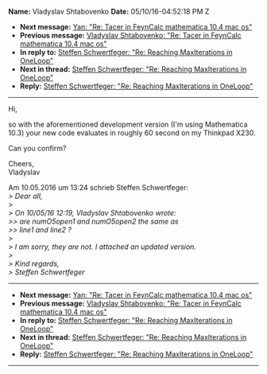 **Name:** Vladyslav Shtabovenko
**Date:** 05/10/16-04:52:18 PM Z

  - **Next message:** [Yan: "Re: Tacer in FeynCalc mathematica 10.4 mac
    os"](1068.html)
  - **Previous message:** [Vladyslav Shtabovenko: "Re: Tacer in FeynCalc
    mathematica 10.4 mac os"](1066.html)
  - **In reply to:** [Steffen Schwertfeger: "Re: Reaching MaxIterations
    in OneLoop"](1065.html)
  - **Next in thread:** [Steffen Schwertfeger: "Re: Reaching
    MaxIterations in OneLoop"](1073.html)
  - **Reply:** [Steffen Schwertfeger: "Re: Reaching MaxIterations in
    OneLoop"](1073.html)

-----

Hi,  

so with the aforementioned development version (I'm using Mathematica  
10.3) your new code evaluates in roughly 60 second on my Thinkpad
X230.  

Can you confirm?  

Cheers,  
Vladyslav  

Am 10.05.2016 um 13:24 schrieb Steffen Schwertfeger:  
*\> Dear all,*  
*\>*  
*\> On 10/05/16 12:19, Vladyslav Shtabovenko wrote:*  
*\>\> are numO5open1 and numO5open2 the same as*  
*\>\> line1 and line2 ?*  
*\>*  
*\> I am sorry, they are not. I attached an updated version.*  
*\>*  
*\> Kind regards,*  
*\> Steffen Schwertfeger*  

-----

  - **Next message:** [Yan: "Re: Tacer in FeynCalc mathematica 10.4 mac
    os"](1068.html)
  - **Previous message:** [Vladyslav Shtabovenko: "Re: Tacer in FeynCalc
    mathematica 10.4 mac os"](1066.html)
  - **In reply to:** [Steffen Schwertfeger: "Re: Reaching MaxIterations
    in OneLoop"](1065.html)
  - **Next in thread:** [Steffen Schwertfeger: "Re: Reaching
    MaxIterations in OneLoop"](1073.html)
  - **Reply:** [Steffen Schwertfeger: "Re: Reaching MaxIterations in
    OneLoop"](1073.html)

-----

